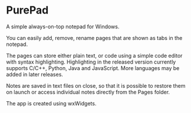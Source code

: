 # PurePad
A simple always-on-top notepad for Windows.

You can easily add, remove, rename pages that are shown as tabs in the notepad. 

The pages can store either plain text, or code using a simple code editor with syntax highlighting. Highlighting in the released version currently supports C/C++, Python, Java and JavaScript. More languages may be added in later releases.

Notes are saved in text files on close, so that it is possible to restore them on launch or access individual notes directly from the Pages folder.

The app is created using wxWidgets. 
